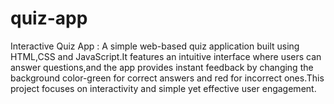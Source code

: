 # quiz-app

Interactive Quiz App : A simple web-based quiz application built using HTML,CSS and JavaScript.It features an intuitive interface where users can answer questions,and the app provides instant feedback by changing the background color-green for correct answers and red for incorrect ones.This project focuses on interactivity and simple yet effective user engagement.

